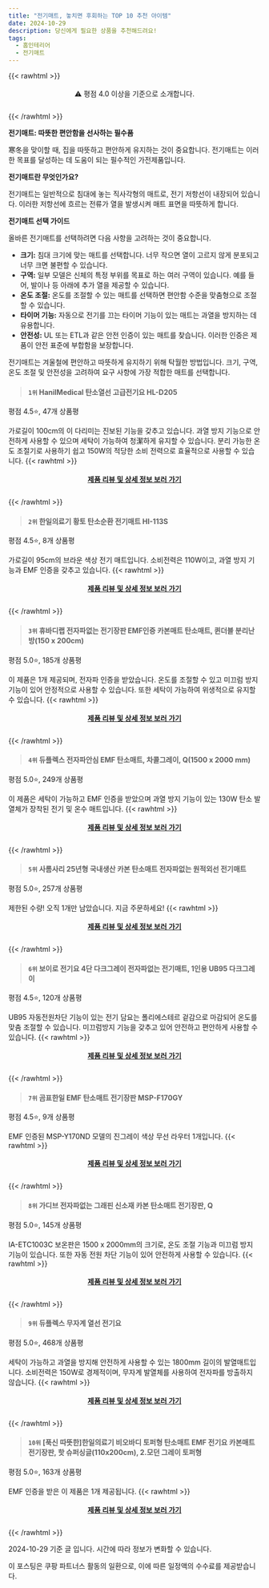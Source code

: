 ```yaml
---
title: "전기매트, 놓치면 후회하는 TOP 10 추천 아이템"
date: 2024-10-29
description: 당신에게 필요한 상품을 추천해드려요!
tags:
  - 홈인테리어
  - 전기매트
---
```

{{< rawhtml >}}<div class="toc" style="text-align: center; height: 50px; line-height: 2;">  <p>⚠️ 평점 4.0 이상을 기준으로 소개합니다.<br></p></div> {{< /rawhtml >}}

**전기매트: 따뜻한 편안함을 선사하는 필수품**

寒冬을 맞이할 때, 집을 따뜻하고 편안하게 유지하는 것이 중요합니다. 전기매트는 이러한 목표를 달성하는 데 도움이 되는 필수적인 가전제품입니다.

**전기매트란 무엇인가요?**

전기매트는 일반적으로 침대에 놓는 직사각형의 매트로, 전기 저항선이 내장되어 있습니다. 이러한 저항선에 흐르는 전류가 열을 발생시켜 매트 표면을 따뜻하게 합니다.

**전기매트 선택 가이드**

올바른 전기매트를 선택하려면 다음 사항을 고려하는 것이 중요합니다.

* **크기:** 침대 크기에 맞는 매트를 선택합니다. 너무 작으면 열이 고르지 않게 분포되고 너무 크면 불편할 수 있습니다.
* **구역:** 일부 모델은 신체의 특정 부위를 목표로 하는 여러 구역이 있습니다. 예를 들어, 발이나 등 아래에 추가 열을 제공할 수 있습니다.
* **온도 조절:** 온도를 조절할 수 있는 매트를 선택하면 편안함 수준을 맞춤형으로 조절할 수 있습니다.
* **타이머 기능:** 자동으로 전기를 끄는 타이머 기능이 있는 매트는 과열을 방지하는 데 유용합니다.
* **안전성:** UL 또는 ETL과 같은 안전 인증이 있는 매트를 찾습니다. 이러한 인증은 제품이 안전 표준에 부합함을 보장합니다.

전기매트는 겨울철에 편안하고 따뜻하게 유지하기 위해 탁월한 방법입니다. 크기, 구역, 온도 조절 및 안전성을 고려하여 요구 사항에 가장 적합한 매트를 선택합니다.


>#### `1위` HanilMedical 탄소열선 고급전기요 HL-D205
평점 4.5⭐, 47개 상품평

가로길이 100cm의 이 다리미는 진보된 기능을 갖추고 있습니다. 과열 방지 기능으로 안전하게 사용할 수 있으며 세탁이 가능하여 청潔하게 유지할 수 있습니다. 분리 가능한 온도 조절기로 사용하기 쉽고 150W의 적당한 소비 전력으로 효율적으로 사용할 수 있습니다.
{{< rawhtml >}}<div class="toc" style="text-align: center; height: 50px; line-height: 2;"><p><b><a href="https://link.coupang.com/re/AFFSDP?lptag=AF5033054&pageKey=8248318931&itemId=23742820152&vendorItemId=70964612125&traceid=V0-153-8f34b772b5278c27&requestid=20241029204447923097215825&token=31850C%7CMIXED">제품 리뷰 및 상세 정보 보러 가기</a></b><br></p> </div>{{< /rawhtml >}}

>#### `2위` 한일의료기 황토 탄소순환 전기매트 HI-113S
평점 4.5⭐, 8개 상품평

가로길이 95cm의 브라운 색상 전기 매트입니다. 소비전력은 110W이고, 과열 방지 기능과 EMF 인증을 갖추고 있습니다.
{{< rawhtml >}}<div class="toc" style="text-align: center; height: 50px; line-height: 2;"><p><b><a href="https://link.coupang.com/re/AFFSDP?lptag=AF5033054&pageKey=7663024716&itemId=20420521433&vendorItemId=3250565560&traceid=V0-153-5c64d9d7fabc2f1e&requestid=20241029204447923097215825&token=31850C%7CMIXED">제품 리뷰 및 상세 정보 보러 가기</a></b><br></p> </div>{{< /rawhtml >}}

>#### `3위` 휴바디랩 전자파없는 전기장판 EMF인증 카본매트 탄소매트, 퀸더블 분리난방(150 x 200cm)
평점 5.0⭐, 185개 상품평

이 제품은 1개 제공되며, 전자파 인증을 받았습니다. 온도를 조절할 수 있고 미끄럼 방지 기능이 있어 안정적으로 사용할 수 있습니다. 또한 세탁이 가능하여 위생적으로 유지할 수 있습니다.
{{< rawhtml >}}<div class="toc" style="text-align: center; height: 50px; line-height: 2;"><p><b><a href="https://link.coupang.com/re/AFFSDP?lptag=AF5033054&pageKey=8334748956&itemId=24065823965&vendorItemId=91170086902&traceid=V0-153-bd386c2113fea800&clickBeacon=33234f60-95eb-11ef-8dc5-467db3189728%7E3&requestid=20241029204447923097215825&token=31850C%7CMIXED">제품 리뷰 및 상세 정보 보러 가기</a></b><br></p> </div>{{< /rawhtml >}}

>#### `4위` 듀플렉스 전자파안심 EMF 탄소매트, 차콜그레이, Q(1500 x 2000 mm)
평점 5.0⭐, 249개 상품평

이 제품은 세탁이 가능하고 EMF 인증을 받았으며 과열 방지 기능이 있는 130W 탄소 발열체가 장착된 전기 및 온수 매트입니다.
{{< rawhtml >}}<div class="toc" style="text-align: center; height: 50px; line-height: 2;"><p><b><a href="https://link.coupang.com/re/AFFSDP?lptag=AF5033054&pageKey=8366598479&itemId=24173682924&vendorItemId=91191825743&traceid=V0-153-16fd9ce8bb283d14&clickBeacon=33234f60-95eb-11ef-9228-1b96e7e3a644%7E3&requestid=20241029204447923097215825&token=31850C%7CMIXED">제품 리뷰 및 상세 정보 보러 가기</a></b><br></p> </div>{{< /rawhtml >}}

>#### `5위` 사롬사리 25년형 국내생산 카본 탄소매트 전자파없는 원적외선 전기매트
평점 5.0⭐, 257개 상품평

제한된 수량! 오직 1개만 남았습니다. 지금 주문하세요!
{{< rawhtml >}}<div class="toc" style="text-align: center; height: 50px; line-height: 2;"><p><b><a href="https://link.coupang.com/re/AFFSDP?lptag=AF5033054&pageKey=8316862780&itemId=24002926072&vendorItemId=91034835853&traceid=V0-153-6bce4753f85d4482&requestid=20241029204447923097215825&token=31850C%7CMIXED">제품 리뷰 및 상세 정보 보러 가기</a></b><br></p> </div>{{< /rawhtml >}}

>#### `6위` 보이로 전기요 4단 다크그레이 전자파없는 전기매트, 1인용 UB95 다크그레이
평점 4.5⭐, 120개 상품평

UB95 자동전원차단 기능이 있는 전기 담요는 폴리에스테르 겉감으로 마감되어 온도를 맞춤 조절할 수 있습니다. 미끄럼방지 기능을 갖추고 있어 안전하고 편안하게 사용할 수 있습니다.
{{< rawhtml >}}<div class="toc" style="text-align: center; height: 50px; line-height: 2;"><p><b><a href="https://link.coupang.com/re/AFFSDP?lptag=AF5033054&pageKey=7742524430&itemId=20834719159&vendorItemId=87902558481&traceid=V0-153-74790b8662ffeb02&clickBeacon=33234f60-95eb-11ef-9ccb-0fe55f05c627%7E3&requestid=20241029204447923097215825&token=31850C%7CMIXED">제품 리뷰 및 상세 정보 보러 가기</a></b><br></p> </div>{{< /rawhtml >}}

>#### `7위` 곰표한일 EMF 탄소매트 전기장판 MSP-F170GY
평점 4.5⭐, 9개 상품평

EMF 인증된 MSP-Y170ND 모델의 진그레이 색상 무선 라우터 1개입니다.
{{< rawhtml >}}<div class="toc" style="text-align: center; height: 50px; line-height: 2;"><p><b><a href="https://link.coupang.com/re/AFFSDP?lptag=AF5033054&pageKey=6804119462&itemId=16922497564&vendorItemId=84100341482&traceid=V0-153-1030261512ff79cc&requestid=20241029204447923097215825&token=31850C%7CMIXED">제품 리뷰 및 상세 정보 보러 가기</a></b><br></p> </div>{{< /rawhtml >}}

>#### `8위` 가디브 전자파없는 그래핀 신소재 카본 탄소매트 전기장판, Q
평점 5.0⭐, 145개 상품평

IA-ETC1003C 보온판은 1500 x 2000mm의 크기로, 온도 조절 기능과 미끄럼 방지 기능이 있습니다. 또한 자동 전원 차단 기능이 있어 안전하게 사용할 수 있습니다.
{{< rawhtml >}}<div class="toc" style="text-align: center; height: 50px; line-height: 2;"><p><b><a href="https://link.coupang.com/re/AFFSDP?lptag=AF5033054&pageKey=8312745841&itemId=23987758043&vendorItemId=87360545728&traceid=V0-153-33c97d938f37551f&clickBeacon=33234f60-95eb-11ef-b702-5bcd991fa88a%7E3&requestid=20241029204447923097215825&token=31850C%7CMIXED">제품 리뷰 및 상세 정보 보러 가기</a></b><br></p> </div>{{< /rawhtml >}}

>#### `9위` 듀플렉스 무자계 열선 전기요
평점 5.0⭐, 468개 상품평

세탁이 가능하고 과열을 방지해 안전하게 사용할 수 있는 1800mm 길이의 발열매트입니다. 소비전력은 150W로 경제적이며, 무자계 발열체를 사용하여 전자파를 방출하지 않습니다.
{{< rawhtml >}}<div class="toc" style="text-align: center; height: 50px; line-height: 2;"><p><b><a href="https://link.coupang.com/re/AFFSDP?lptag=AF5033054&pageKey=7621067463&itemId=20205500777&vendorItemId=87295841462&traceid=V0-153-27d108df8d0b81fa&requestid=20241029204447923097215825&token=31850C%7CMIXED">제품 리뷰 및 상세 정보 보러 가기</a></b><br></p> </div>{{< /rawhtml >}}

>#### `10위` [푹신 따뜻한]한일의료기 비오바디 토퍼형 탄소매트 EMF 전기요 카본매트 전기장판, 핫 슈퍼싱글(110x200cm), 2.모던 그레이 토퍼형
평점 5.0⭐, 163개 상품평

EMF 인증을 받은 이 제품은 1개 제공됩니다.
{{< rawhtml >}}<div class="toc" style="text-align: center; height: 50px; line-height: 2;"><p><b><a href="https://link.coupang.com/re/AFFSDP?lptag=AF5033054&pageKey=8341979476&itemId=24092118739&vendorItemId=91111545391&traceid=V0-153-1b420bdab0f3ad12&clickBeacon=33234f60-95eb-11ef-9281-8ed7c484bca9%7E3&requestid=20241029204447923097215825&token=31850C%7CMIXED">제품 리뷰 및 상세 정보 보러 가기</a></b><br></p> </div>{{< /rawhtml >}}


2024-10-29 기준 글 입니다.
시간에 따라 정보가 변화할 수 있습니다.

이 포스팅은 쿠팡 파트너스 활동의 일환으로, 이에 따른 일정액의 수수료를 제공받습니다.